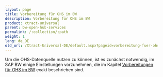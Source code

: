 ```yaml
---
layout: page
title: Vorbereitung für OHS im BW
description: Vorbereitung für OHS im BW
product: xtract-universal
parent: bw-open-hub-services
permalink: /:collection/:path
weight: 1
lang: de_DE
old_url: /Xtract-Universal-DE/default.aspx?pageid=vorbereitung-fuer-ohs-im-bw
---
```


Um die OHS-Datenquelle nutzen zu können, ist es zunächst notwendig, im SAP BW einige Einstellungen vorzunehmen, die im Kapitel [Vorbereitungen für OHS im BW](../../sap-customizing/vorbereitung-fuer-ohs-im-bw) exakt beschrieben sind.  